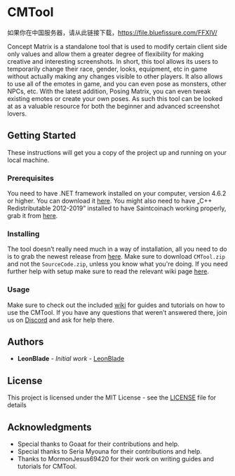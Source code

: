 # CMTool

如果你在中国服务器，请从此链接下载，https://file.bluefissure.com/FFXIV/

Concept Matrix is a standalone tool that is used to modify certain client side only values and allow them a greater degree of flexibility for making creative and interesting screenshots. In short, this tool allows its users to temporarily change their race, gender, looks, equipment, etc in game without actually making any changes visible to other players. It also allows to use all of the emotes in game, and you can even pose as monsters, other NPCs, etc. With the latest addition, Posing Matrix, you can even tweak existing emotes or create your own poses. As such this tool can be looked at as a valuable resource for both the beginner and advanced screenshot lovers.

## Getting Started

These instructions will get you a copy of the project up and running on your local machine.

### Prerequisites

You need to have .NET framework installed on your computer, version 4.6.2 or higher. You can download it [here](https://dotnet.microsoft.com/download/dotnet-framework). You might also need to have „C++ Redistributable 2012-2019” installed to have Saintcoinach working properly, grab it from [here](https://support.microsoft.com/en-us/help/2977003/the-latest-supported-visual-c-downloads).

### Installing

The tool doesn’t really need much in a way of installation, all you need to do is to grab the newest release from [here](https://github.com/imchillin/CMTool/releases/latest). Make sure to download `CMTool.zip` and not the `SourceCode.zip`, unless you know what you're doing. If you need further help with setup make sure to read the relevant wiki page [here](https://github.com/imchillin/CMTool/wiki/Set-Up-And-Troubleshooting).

### Usage

Make sure to check out the included [wiki](https://github.com/imchillin/CMTool/wiki/) for guides and tutorials on how to use the CMTool. If you have any questions that weren’t answered there, join us on [Discord](https://discord.gg/EenZwsN) and ask for help there.

## Authors

* **LeonBlade** - *Initial work* - [LeonBlade](https://github.com/LeonBlade)

## License

This project is licensed under the MIT License - see the [LICENSE](LICENSE) file for details

## Acknowledgments

* Special thanks to Goaat for their contributions and help.
* Special thanks to Seria Myouna for their contributions and help.
* Thanks to MormonJesus69420 for their work on writing guides and tutorials for CMTool.

